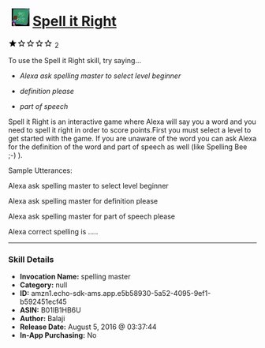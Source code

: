 # &nbsp;<img src="skill_icon" alt="Spell it Right icon" width="36"> [Spell it Right](http://alexa.amazon.com/#skills/amzn1.echo-sdk-ams.app.e5b58930-5a52-4095-9ef1-b592451ecf45)
![1 stars](../../images/ic_star_black_18dp_1x.png)![1 stars](../../images/ic_star_border_black_18dp_1x.png)![1 stars](../../images/ic_star_border_black_18dp_1x.png)![1 stars](../../images/ic_star_border_black_18dp_1x.png)![1 stars](../../images/ic_star_border_black_18dp_1x.png) 2

To use the Spell it Right skill, try saying...

* *Alexa ask spelling master to select level beginner*

* *definition please*

* *part of speech*

Spell it Right is an interactive game where Alexa will say you a word and you need to spell it right in order to score points.First you must select a level to get started with the game. If you are unaware of the word you can ask Alexa for the definition of the word and part of speech as well (like Spelling Bee ;-) ).


Sample Utterances:

Alexa ask spelling master to select level beginner

Alexa ask spelling master for definition please

Alexa ask spelling master for part of speech please

Alexa correct spelling is .....

***

### Skill Details

* **Invocation Name:** spelling master
* **Category:** null
* **ID:** amzn1.echo-sdk-ams.app.e5b58930-5a52-4095-9ef1-b592451ecf45
* **ASIN:** B01IB1HB6U
* **Author:** Balaji
* **Release Date:** August 5, 2016 @ 03:37:44
* **In-App Purchasing:** No
